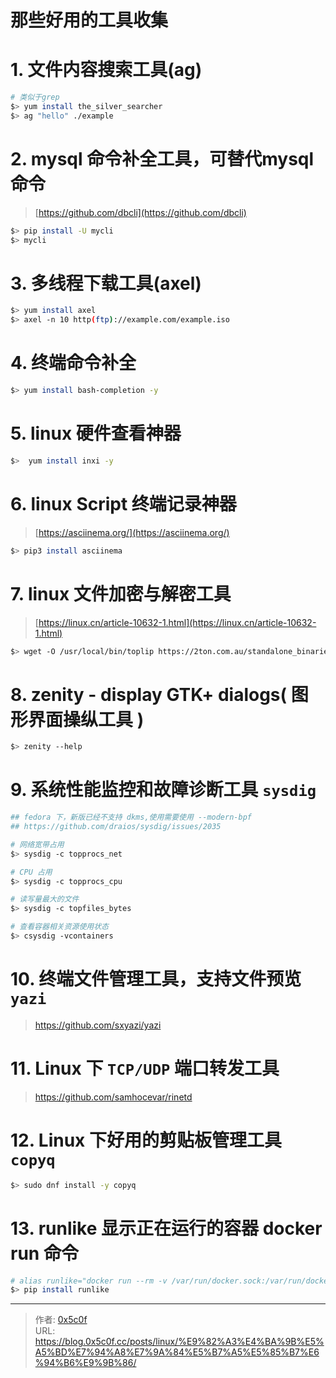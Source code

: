 # 那些好用的工具收集


<!--more-->

# 1. 文件内容搜索工具(ag)
```bash
# 类似于grep
$> yum install the_silver_searcher 
$> ag "hello" ./example
```

# 2. mysql 命令补全工具，可替代mysql命令
> [https://github.com/dbcli](https://github.com/dbcli) 
```bash
$> pip install -U mycli
$> mycli 
```

# 3. 多线程下载工具(axel)
```bash
$> yum install axel
$> axel -n 10 http(ftp)://example.com/example.iso
```

# 4. 终端命令补全
```bash
$> yum install bash-completion -y 
```

# 5. linux 硬件查看神器
```bash
$>  yum install inxi -y
```

# 6. linux Script 终端记录神器  
> [https://asciinema.org/](https://asciinema.org/)  
```bash
$> pip3 install asciinema
```

# 7. linux 文件加密与解密工具 
> [https://linux.cn/article-10632-1.html](https://linux.cn/article-10632-1.html)  
```bash
$> wget -O /usr/local/bin/toplip https://2ton.com.au/standalone_binaries/toplip && chmod +x /usr/local/bin/toplip  
```

# 8. zenity - display GTK+ dialogs( 图形界面操纵工具 )
```bash
$> zenity --help
```

# 9. 系统性能监控和故障诊断工具 `sysdig` 
```bash
## fedora 下，新版已经不支持 dkms,使用需要使用 --modern-bpf
## https://github.com/draios/sysdig/issues/2035 

# 网络宽带占用 
$> sysdig -c topprocs_net

# CPU 占用
$> sysdig -c topprocs_cpu

# 读写量最大的文件
$> sysdig -c topfiles_bytes

# 查看容器相关资源使用状态 
$> csysdig -vcontainers
```

# 10. 终端文件管理工具，支持文件预览 `yazi` 
> https://github.com/sxyazi/yazi

# 11. Linux 下 `TCP/UDP` 端口转发工具 
> https://github.com/samhocevar/rinetd 

# 12. Linux 下好用的剪贴板管理工具 `copyq`
```bash
$> sudo dnf install -y copyq
```

# 13. runlike 显示正在运行的容器 docker run 命令
```bash
# alias runlike="docker run --rm -v /var/run/docker.sock:/var/run/docker.sock assaflavie/runlike"
$> pip install runlike
```

---

> 作者: [0x5c0f](https://blog.0x5c0f.cc)  
> URL: https://blog.0x5c0f.cc/posts/linux/%E9%82%A3%E4%BA%9B%E5%A5%BD%E7%94%A8%E7%9A%84%E5%B7%A5%E5%85%B7%E6%94%B6%E9%9B%86/  

